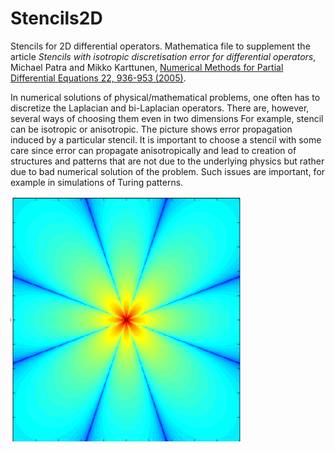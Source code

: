 # Stencils2D
Stencils for 2D differential operators. Mathematica file to supplement the article *Stencils with isotropic discretisation error for differential operators*, Michael Patra and Mikko Karttunen, [Numerical Methods for Partial Differential Equations 22, 936-953 (2005)]( https://doi.org/10.1002/num.20129). 

In numerical solutions of physical/mathematical problems, one often has to discretize the Laplacian and bi-Laplacian operators. There are, however, several ways of choosing them even in two dimensions For example, stencil can be isotropic or anisotropic. The picture shows error propagation induced by a particular stencil. It is important to choose a stencil with some care since error can propagate anisotropically and lead to creation of structures and patterns that are not due to the underlying physics but rather due to bad numerical solution of the problem. Such issues are important, for example in simulations of Turing patterns.

![Error propagation](error-propagation.png)
